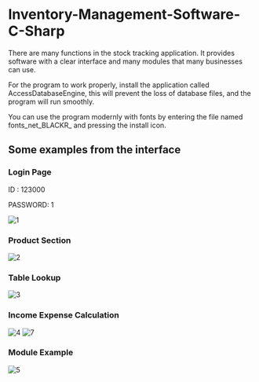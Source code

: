 # Inventory-Management-Software-C-Sharp
There are many functions in the stock tracking application. It provides software with a clear interface and many modules that many businesses can use.

For the program to work properly, install the application called AccessDatabaseEngine, this will prevent the loss of database files,
and the program will run smoothly.

You can use the program modernly with fonts by entering the file named fonts_net_BLACKR_ and pressing the install icon.

## Some examples from the interface
### Login Page

ID : 123000

PASSWORD: 1	

![1](https://user-images.githubusercontent.com/100594545/215272947-0d31e571-1d64-4711-9db8-eb614e65eeee.PNG)

### Product Section

![2](https://user-images.githubusercontent.com/100594545/215272950-53d5f7fa-6787-4ee2-ade8-a4351b638671.PNG)


### Table Lookup

![3](https://user-images.githubusercontent.com/100594545/215272951-f581d1eb-c566-4006-9323-11233d95a755.PNG)


### Income Expense Calculation

![4](https://user-images.githubusercontent.com/100594545/215272952-3d3ed256-408f-484c-8df1-c808960d5751.PNG)
![7](https://user-images.githubusercontent.com/100594545/215272957-9e76f1ee-9c16-414a-a718-c7e5f2ee2165.PNG)

### Module Example

![5](https://user-images.githubusercontent.com/100594545/215272953-b963fa7c-8be7-4320-96b8-af98f5ffb4ec.PNG)







